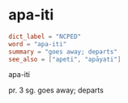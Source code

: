 # apa-iti

``` toml
dict_label = "NCPED"
word = "apa-iti"
summary = "goes away; departs"
see_also = ["apeti", "apāyati"]
```

apa\-iti

pr. 3 sg. goes away; departs

